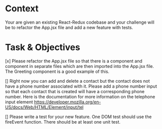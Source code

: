 # Context

Your are given an existing React-Redux codebase and your challenge will be to refactor the App.jsx file and add a new feature with tests.

# Task & Objectives

[x] Please refactor the App.jsx file so that there is a <ContactList/> component and <ListItem/> component in separate files which are then imported into the App.jsx file. The Greeting component is a good example of this.

[] Right now you can add and delete a contact but the contact does not have a phone number associated with it. Please add a phone number input so that each contact that is created will have a corresponding phone number. Here is the documentation for more information on the telephone input element https://developer.mozilla.org/en-US/docs/Web/HTML/Element/input/tel

[] Please write a test for your new feature. One DOM test should use the fireEvent function. There should be at least one unit test.
